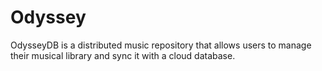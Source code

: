 # Odyssey
OdysseyDB is a distributed music repository that allows users to manage their musical library and sync it with a cloud database.
